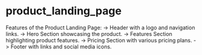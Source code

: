# product_landing_page
Features of the Product Landing Page:
-> Header with a logo and navigation links.
-> Hero Section showcasing the product.
-> Features Section highlighting product features.
-> Pricing Section with various pricing plans.
-> Footer with links and social media icons.
